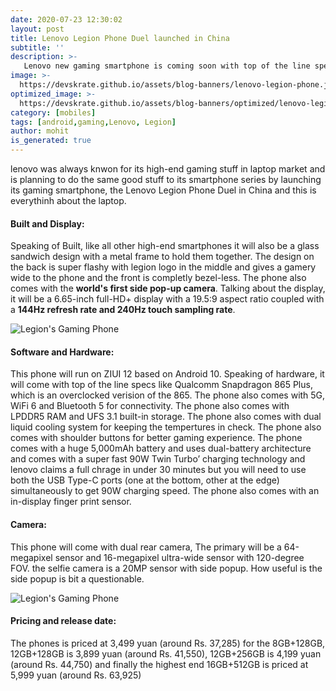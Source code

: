 ```yaml
---
date: 2020-07-23 12:30:02
layout: post
title: Lenovo Legion Phone Duel launched in China
subtitle: ''
description: >-
   Lenovo new gaming smartphone is coming soon with top of the line specs
image: >-
  https://devskrate.github.io/assets/blog-banners/lenovo-legion-phone.jpg
optimized_image: >-
  https://devskrate.github.io/assets/blog-banners/optimized/lenovo-legion-phone.webp
category: [mobiles]
tags: [android,gaming,Lenovo, Legion]
author: mohit
is_generated: true
---
```

lenovo was always knwon for its high-end gaming stuff in laptop market and is planning to do the same good stuff to its smartphone series by launching its gaming smartphone, the Lenovo Legion Phone Duel in China and this is everythinh about the laptop.

#### Built and Display:
Speaking of Built, like all other high-end smartphones it will also be a glass sandwich design with a metal frame to hold them together. The design on the back is super flashy with legion logo in the middle and gives a gamery wide to the phone and the front is completly bezel-less. The phone also comes with the **world's first side pop-up camera**. Talking about the display, it will be a 6.65-inch full-HD+ display with a 19.5:9 aspect ratio coupled with a **144Hz refresh rate and 240Hz touch sampling rate**.

![Legion's Gaming Phone](https://devskrate.github.io/assets/images/Lenovo/lenovo-legion-gaming-phone-announced.jpg)

#### Software and Hardware:
This phone will run on ZIUI 12 based on Android 10. Speaking of hardware, it will come with top of the line specs like Qualcomm Snapdragon 865 Plus, which is an overclocked verision of the 865. The phone also comes with 5G, WiFi 6 and Bluetooth 5 for connectivity. The phone also comes with LPDDR5 RAM and UFS 3.1 built-in storage. The phone also comes with dual liquid cooling system for keeping the tempertures in check. The phone also comes with shoulder buttons for better gaming experience. The phone comes with a huge 5,000mAh battery and uses dual-battery architecture and comes with a super fast 90W Twin Turbo’ charging technology and lenovo claims a full chrage in under 30 minutes but you will need to use both the USB Type-C ports (one at the bottom, other at the edge) simultaneously to get 90W charging speed.  The phone also comes with an in-display finger print sensor.     

#### Camera:
This phone will come with dual rear camera, The primary will be a 64-megapixel sensor and 16-megapixel ultra-wide sensor with 120-degree FOV. the selfie camera is a 20MP sensor with side popup. How useful is the side popup is bit a questionable. 

![Legion's Gaming Phone](https://devskrate.github.io/assets/images/Lenovo/Lenovo-legion-phone-pop-up-selfie-camera.jpg)

#### Pricing and release date:
The phones is priced at 3,499 yuan (around Rs. 37,285) for the 8GB+128GB, 12GB+128GB is 3,899 yuan (around Rs. 41,550), 12GB+256GB is 4,199 yuan (around Rs. 44,750) and finally the highest end 16GB+512GB is priced at 5,999 yuan (around Rs. 63,925) 
